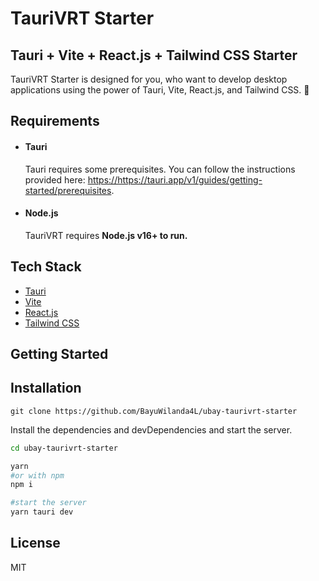 # TauriVRT Starter
## Tauri + Vite + React.js + Tailwind CSS Starter

TauriVRT Starter is designed for you, who want to develop desktop applications using the power of Tauri, Vite, React.js, and Tailwind CSS. 🚀

## Requirements
- #### Tauri
    Tauri requires some prerequisites. You can follow the instructions provided here:  <https://https://tauri.app/v1/guides/getting-started/prerequisites>.
- #### Node.js
    TauriVRT requires **Node.js v16+ to run.**

## Tech Stack
- [Tauri]
- [Vite]
- [React.js]
- [Tailwind CSS]

## Getting Started
## Installation

```
git clone https://github.com/BayuWilanda4L/ubay-taurivrt-starter
```

Install the dependencies and devDependencies and start the server.

```sh
cd ubay-taurivrt-starter

yarn
#or with npm
npm i

#start the server
yarn tauri dev
```

## License

MIT

[//]: # (These are reference links used in the body of this note and get stripped out when the markdown processor does its job. There is no need to format nicely because it shouldn't be seen. Thanks SO - http://stackoverflow.com/questions/4823468/store-comments-in-markdown-syntax)

[Tauri]: <https://tauri.app>
[Vite]: <https://vitejs.dev>
[React.js]: <https://react.dev>
[Tailwind CSS]: <https://tailwindcss.com>
